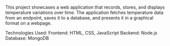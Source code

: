 This project showcases a web application that records, stores, and displays temperature variations over time. The application fetches temperature data from an endpoint, saves it to a database, 
and presents it in a graphical format on a webpage.

Technologies Used:
Frontend: HTML, CSS, JavaScript
Backend: Node.js
Database: MongoDB 
